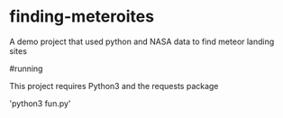 # finding-meteroites
A demo project that used python and NASA data to find meteor landing sites


#running


This project requires Python3 and the requests package

'python3 fun.py'
